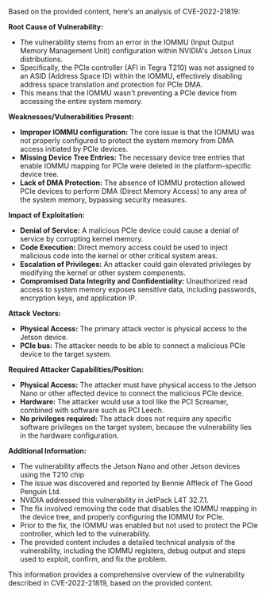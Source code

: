 Based on the provided content, here's an analysis of CVE-2022-21819:

**Root Cause of Vulnerability:**

*   The vulnerability stems from an error in the IOMMU (Input Output Memory Management Unit) configuration within NVIDIA's Jetson Linux distributions.
*   Specifically, the PCIe controller (AFI in Tegra T210) was not assigned to an ASID (Address Space ID) within the IOMMU, effectively disabling address space translation and protection for PCIe DMA.
*   This means that the IOMMU wasn't preventing a PCIe device from accessing the entire system memory.

**Weaknesses/Vulnerabilities Present:**

*   **Improper IOMMU configuration:** The core issue is that the IOMMU was not properly configured to protect the system memory from DMA access initiated by PCIe devices.
*   **Missing Device Tree Entries:** The necessary device tree entries that enable IOMMU mapping for PCIe were deleted in the platform-specific device tree.
*   **Lack of DMA Protection:**  The absence of IOMMU protection allowed PCIe devices to perform DMA (Direct Memory Access) to any area of the system memory, bypassing security measures.

**Impact of Exploitation:**

*   **Denial of Service:** A malicious PCIe device could cause a denial of service by corrupting kernel memory.
*  **Code Execution:** Direct memory access could be used to inject malicious code into the kernel or other critical system areas.
*   **Escalation of Privileges:** An attacker could gain elevated privileges by modifying the kernel or other system components.
*   **Compromised Data Integrity and Confidentiality:** Unauthorized read access to system memory exposes sensitive data, including passwords, encryption keys, and application IP.

**Attack Vectors:**

*   **Physical Access:** The primary attack vector is physical access to the Jetson device.
*  **PCIe bus:** The attacker needs to be able to connect a malicious PCIe device to the target system.

**Required Attacker Capabilities/Position:**

*   **Physical Access:** The attacker must have physical access to the Jetson Nano or other affected device to connect the malicious PCIe device.
*   **Hardware:** The attacker would use a tool like the PCI Screamer, combined with software such as PCI Leech.
*  **No privileges required:** The attack does not require any specific software privileges on the target system, because the vulnerability lies in the hardware configuration.

**Additional Information:**

*   The vulnerability affects the Jetson Nano and other Jetson devices using the T210 chip
*   The issue was discovered and reported by Bennie Affleck of The Good Penguin Ltd.
*   NVIDIA addressed this vulnerability in JetPack L4T 32.7.1.
*   The fix involved removing the code that disables the IOMMU mapping in the device tree, and properly configuring the IOMMU for PCIe.
*   Prior to the fix, the IOMMU was enabled but not used to protect the PCIe controller, which led to the vulnerability.
*   The provided content includes a detailed technical analysis of the vulnerability, including the IOMMU registers, debug output and steps used to exploit, confirm, and fix the problem.

This information provides a comprehensive overview of the vulnerability described in CVE-2022-21819, based on the provided content.